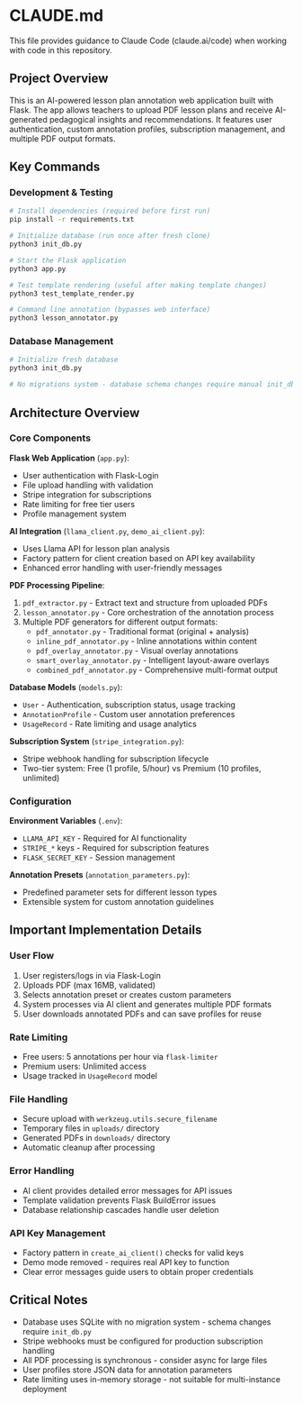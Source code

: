 # CLAUDE.md

This file provides guidance to Claude Code (claude.ai/code) when working with code in this repository.

## Project Overview

This is an AI-powered lesson plan annotation web application built with Flask. The app allows teachers to upload PDF lesson plans and receive AI-generated pedagogical insights and recommendations. It features user authentication, custom annotation profiles, subscription management, and multiple PDF output formats.

## Key Commands

### Development & Testing
```bash
# Install dependencies (required before first run)
pip install -r requirements.txt

# Initialize database (run once after fresh clone)
python3 init_db.py

# Start the Flask application
python3 app.py

# Test template rendering (useful after making template changes)
python3 test_template_render.py

# Command line annotation (bypasses web interface)
python3 lesson_annotator.py
```

### Database Management
```bash
# Initialize fresh database
python3 init_db.py

# No migrations system - database schema changes require manual init_db.py run
```

## Architecture Overview

### Core Components

**Flask Web Application** (`app.py`):
- User authentication with Flask-Login
- File upload handling with validation
- Stripe integration for subscriptions
- Rate limiting for free tier users
- Profile management system

**AI Integration** (`llama_client.py`, `demo_ai_client.py`):
- Uses Llama API for lesson plan analysis
- Factory pattern for client creation based on API key availability
- Enhanced error handling with user-friendly messages

**PDF Processing Pipeline**:
1. `pdf_extractor.py` - Extract text and structure from uploaded PDFs
2. `lesson_annotator.py` - Core orchestration of the annotation process
3. Multiple PDF generators for different output formats:
   - `pdf_annotator.py` - Traditional format (original + analysis)
   - `inline_pdf_annotator.py` - Inline annotations within content
   - `pdf_overlay_annotator.py` - Visual overlay annotations
   - `smart_overlay_annotator.py` - Intelligent layout-aware overlays
   - `combined_pdf_annotator.py` - Comprehensive multi-format output

**Database Models** (`models.py`):
- `User` - Authentication, subscription status, usage tracking
- `AnnotationProfile` - Custom user annotation preferences
- `UsageRecord` - Rate limiting and usage analytics

**Subscription System** (`stripe_integration.py`):
- Stripe webhook handling for subscription lifecycle
- Two-tier system: Free (1 profile, 5/hour) vs Premium (10 profiles, unlimited)

### Configuration

**Environment Variables** (`.env`):
- `LLAMA_API_KEY` - Required for AI functionality
- `STRIPE_*` keys - Required for subscription features
- `FLASK_SECRET_KEY` - Session management

**Annotation Presets** (`annotation_parameters.py`):
- Predefined parameter sets for different lesson types
- Extensible system for custom annotation guidelines

## Important Implementation Details

### User Flow
1. User registers/logs in via Flask-Login
2. Uploads PDF (max 16MB, validated)
3. Selects annotation preset or creates custom parameters
4. System processes via AI client and generates multiple PDF formats
5. User downloads annotated PDFs and can save profiles for reuse

### Rate Limiting
- Free users: 5 annotations per hour via `flask-limiter`
- Premium users: Unlimited access
- Usage tracked in `UsageRecord` model

### File Handling
- Secure upload with `werkzeug.utils.secure_filename`
- Temporary files in `uploads/` directory
- Generated PDFs in `downloads/` directory
- Automatic cleanup after processing

### Error Handling
- AI client provides detailed error messages for API issues
- Template validation prevents Flask BuildError issues
- Database relationship cascades handle user deletion

### API Key Management
- Factory pattern in `create_ai_client()` checks for valid keys
- Demo mode removed - requires real API key to function
- Clear error messages guide users to obtain proper credentials

## Critical Notes

- Database uses SQLite with no migration system - schema changes require `init_db.py`
- Stripe webhooks must be configured for production subscription handling
- All PDF processing is synchronous - consider async for large files
- User profiles store JSON data for annotation parameters
- Rate limiting uses in-memory storage - not suitable for multi-instance deployment